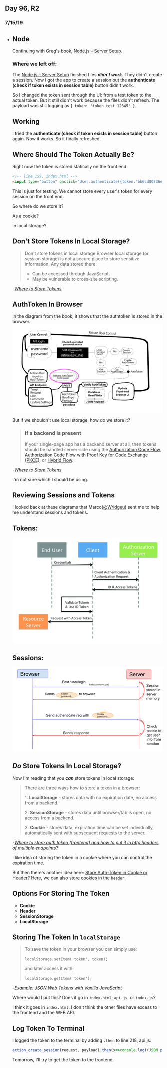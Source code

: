 
## Day 96, R2
### 7/15/19

- ## Node
  Continuing with Greg's book, [Node.js – Server Setup](https://www.patreon.com/posts/node-api-source-27588087).
  
  ### Where we left off:
  The [Node.js – Server Setup](https://www.patreon.com/posts/node-api-source-27588087) finished files ***didn't work***. They didn't create a session. Now I got the app to create a session but the **authenticate (check if token exists in session table)** button didn't work.


  So I changed the token sent through the UI: from a test token to the actual token. But it still didn't work because the files didn't refresh. The payload was still logging as {` token: 'token_test_12345' }`.

  ## Working
  I tried the **authenticate (check if token exists in session table)** button again. Now it works. So it finally refreshed.

  ## Where Should The Token Actually Be?

  Right now the token is stored statically on the front end. 

  ```html
  <!-- line 159, index.html -->
  <input type="button" onclick="User.authenticate({token:'bb6cd80736ece803dd33c004f7a94278'})"
  ```

  This is just for testing. We cannot store every user's token for every session on the front end.

  So where do we store it?

  As a cookie? 

  In local storage?

  ## Don't Store Tokens In Local Storage?
  >Don't store tokens in local storage
  Browser local storage (or session storage) is not a secure place to store sensitive information. Any data stored there:
  >
  > - Can be accessed through JavaScript.
  > - May be vulnerable to cross-site scripting.
  
  -*[Where to Store Tokens](https://auth0.com/docs/security/store-tokens#don-t-store-tokens-in-local-storage)*

  ## AuthToken In Browser
  In the diagram from the book, it shows that the authtoken is stored in the browser.
  ![](log_imgs/authtoken_7-15.PNG)

  But if we shouldn't use local storage, how do we store it?

  >### If a backend is present
  >
  >If your single-page app has a backend server at all, then tokens should be handled server-side using the [Authorization Code Flow](https://auth0.com/docs/flows/concepts/auth-code), [Authorization Code Flow with Proof Key for Code Exchange (PKCE)](https://auth0.com/docs/flows/concepts/auth-code-pkce), or [Hybrid Flow](https://auth0.com/docs/api-auth/grant/hybrid).

  -*[Where to Store Tokens](https://auth0.com/docs/security/store-tokens#don-t-store-tokens-in-local-storage)*

  I'm not sure which I should be using.

  ## Reviewing Sessions and Tokens
  I looked back at these diagrams that Marco([@Wridgeu](https://twitter.com/Wridgeu)) sent me to help me understand sessions and tokens.

  ## Tokens:
  ![](log_imgs/tokens_7-6.jpg)

  ## Sessions:
  ![](log_imgs/tokens2_7-6.png)

  ## *Do* Store Tokens In Local Storage?
  Now I'm reading that you ***can*** store tokens in local storage:

  >There are three ways how to store a token in a browser:
  >
  >1\. **LocalStorage** - stores data with no expiration date, no access from a backend.
  >
  >2\. **SessionStorage** - stores data until browser/tab is open, no access from a backend.
  >
  >3\. **Cookie** - stores data, expiration time can be set individually, automatically sent with subsequent requests to the server.


  -*[Where to store auth token (frontend) and how to put it in http headers of multiple endpoints?](https://stackoverflow.com/questions/51332747/where-to-store-auth-token-frontend-and-how-to-put-it-in-http-headers-of-multip)*
  
  I like idea of storing the token in a cookie where you can control the expiration time.

  But then there's another idea here: [Store Auth-Token in Cookie or Header?](https://security.stackexchange.com/questions/180357/store-auth-token-in-cookie-or-header) Here, we can also store cookies in the `header`.

  ## Options For Storing The Token
  - **Cookie**
  - **Header**
  - **SessionStorage**
  - **LocalStorage**

  ## Storing The Token In `localStorage`
  > To save the token in your browser you can simply use:
  >
  >`localStorage.setItem('token', token);`
  >
  >and later access it with:
  >
  >`localStorage.getItem('token');`

  -*[Example: JSON Web Tokens with Vanilla JavaScript](https://jonathanmh.com/example-json-web-tokens-vanilla-javascript/)*

  Where would I put this? Does it go in `index.html`, `api.js`, or `index.js`?

  I think it goes in `index.html`. I don't think the other files have excess to the frontend and the WEB API.

  ## Log Token To Terminal
  I logged the token to the terminal by adding `.then` to line 218, api.js.

  ```javascript
  action_create_session(request, payload).then(x=>console.log((JSON.parse(x)).token)); 
  ```

  Tomorrow, I'll try to get the token to the frontend.